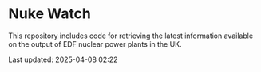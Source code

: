 # Nuke Watch

This repository includes code for retrieving the latest information available on the output of EDF nuclear power plants in the UK.

Last updated: 2025-04-08 02:22